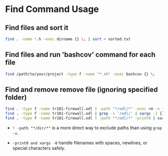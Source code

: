 # Find Command Usage

## Find files and sort it

```bash
find . -name *.h -exec dirname {} \; | sort > sorted.txt
```

## Find files and run 'bashcov' command for each file

```bash
find /path/to/your/project -type f -name "*.sh" -exec bashcov {} \;
```

## Find and remove remove file (ignoring specified folder)

```bash
find . -type f -name tr181-firewall.odl ! -path "*/odl/*" -exec rm -v {}           # Method 1
find . -type f -name tr181-firewall.odl | grep -v '/odl/' | xargs -I {} rm -v {}   # Method 2
find . -type f -name tr181-firewall.odl ! -path "*/odl/*" -print0 | xargs -0 rm -v # Method 3
```

- `! -path "*/dir/*"` is a more direct way to exclude paths than using `grep -v`.

- `-print0 and xargs -0` handle filenames with spaces, newlines, or special characters safely.
